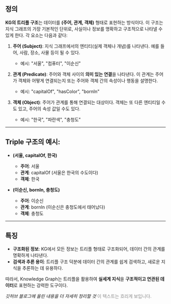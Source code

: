 
## 정의

**KG의 트리플 구조**는 데이터를 **(주어, 관계, 객체)** 형태로 표현하는 방식이다. 이 구조는 지식 그래프의 가장 기본적인 단위로, 사실이나 정보를 명확하고 구조적으로 나타낼 수 있게 한다. 각 요소는 다음과 같다:

1. **주어 (Subject)**: 지식 그래프에서의 엔티티(실제 객체나 개념)를 나타낸다. 예를 들어, 사람, 장소, 사물 등이 될 수 있다.
    - 예시: "서울", "컴퓨터", "이순신"

2. **관계 (Predicate)**: 주어와 객체 사이의 **의미 있는 연결**을 나타낸다. 이 관계는 주어가 객체와 어떻게 연결되는지 또는 주어와 객체 간의 속성이나 행동을 설명한다.
    - 예시: "capitalOf", "hasColor", "bornIn"

3. **객체 (Object)**: 주어가 관계를 통해 연결되는 대상이다. 객체는 또 다른 엔티티일 수도 있고, 주어의 속성 값일 수도 있다.
    - 예시: "한국", "파란색", "충청도"

***
## Triple 구조의 예시:

- **(서울, capitalOf, 한국)**
    - **주어**: 서울
    - **관계**: capitalOf (서울은 한국의 수도이다)
    - **객체**: 한국

- **(이순신, bornIn, 충청도)**
    - **주어**: 이순신
    - **관계**: bornIn (이순신은 충청도에서 태어났다)
    - **객체**: 충청도

***
## 특징

- **구조화된 정보**: KG에서 모든 정보는 트리플 형태로 구조화되어, 데이터 간의 관계를 명확하게 나타낸다.
- **검색과 추론 용이**: 트리플 구조 덕분에 데이터 간의 관계를 쉽게 검색하고, 새로운 지식을 추론하는 데 유용하다.

따라서, Knowledge Graph는 트리플을 활용하여 **실세계 지식**을 **구조적이고 연관된 데이터**로 표현하는 강력한 도구이다.



*깃허브 블로그에 올린 내용을 더 자세히 정리할 것*
<span style="opacity: 0.5;">이 텍스트는 흐리게 보입니다.</span>
